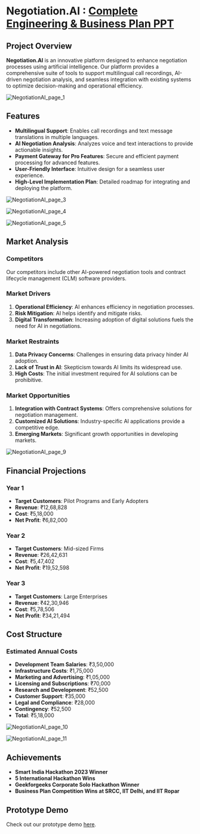 # Negotiation.AI : [Complete Engineering & Business Plan PPT](https://www.canva.com/design/DAF7tYEL_90/YNg07-H2zGtO_GmDO59-9Q/edit)

## Project Overview

**Negotiation.AI** is an innovative platform designed to enhance negotiation processes using artificial intelligence. Our platform provides a comprehensive suite of tools to support multilingual call recordings, AI-driven negotiation analysis, and seamless integration with existing systems to optimize decision-making and operational efficiency.

![NegotiationAI_page_1](https://github.com/sumionochi/Negotiation.AI/assets/89721628/7f8f1dc4-9706-4f01-ba72-b78bf6102ec8)

## Features

- **Multilingual Support**: Enables call recordings and text message translations in multiple languages.
- **AI Negotiation Analysis**: Analyzes voice and text interactions to provide actionable insights.
- **Payment Gateway for Pro Features**: Secure and efficient payment processing for advanced features.
- **User-Friendly Interface**: Intuitive design for a seamless user experience.
- **High-Level Implementation Plan**: Detailed roadmap for integrating and deploying the platform.

![NegotiationAI_page_3](https://github.com/sumionochi/Negotiation.AI/assets/89721628/9910727f-aedd-4c23-a0fb-7d8c329fb949)

![NegotiationAI_page_4](https://github.com/sumionochi/Negotiation.AI/assets/89721628/98f5ed5f-4759-44c6-a7f1-ab948a4b62b8)

![NegotiationAI_page_5](https://github.com/sumionochi/Negotiation.AI/assets/89721628/9b084539-eb83-4ef5-8dc4-fd4316678a2f)

## Market Analysis

### Competitors
Our competitors include other AI-powered negotiation tools and contract lifecycle management (CLM) software providers.

### Market Drivers
1. **Operational Efficiency**: AI enhances efficiency in negotiation processes.
2. **Risk Mitigation**: AI helps identify and mitigate risks.
3. **Digital Transformation**: Increasing adoption of digital solutions fuels the need for AI in negotiations.

### Market Restraints
1. **Data Privacy Concerns**: Challenges in ensuring data privacy hinder AI adoption.
2. **Lack of Trust in AI**: Skepticism towards AI limits its widespread use.
3. **High Costs**: The initial investment required for AI solutions can be prohibitive.

### Market Opportunities
1. **Integration with Contract Systems**: Offers comprehensive solutions for negotiation management.
2. **Customized AI Solutions**: Industry-specific AI applications provide a competitive edge.
3. **Emerging Markets**: Significant growth opportunities in developing markets.

![NegotiationAI_page_9](https://github.com/sumionochi/Negotiation.AI/assets/89721628/ec91540f-8a03-49d3-9586-70ceb2093e9c)

## Financial Projections

### Year 1
- **Target Customers**: Pilot Programs and Early Adopters
- **Revenue**: ₹12,68,828
- **Cost**: ₹5,18,000
- **Net Profit**: ₹6,82,000

### Year 2
- **Target Customers**: Mid-sized Firms
- **Revenue**: ₹26,42,631
- **Cost**: ₹5,47,402
- **Net Profit**: ₹19,52,598

### Year 3
- **Target Customers**: Large Enterprises
- **Revenue**: ₹42,30,946
- **Cost**: ₹5,78,506
- **Net Profit**: ₹34,21,494

## Cost Structure

### Estimated Annual Costs
- **Development Team Salaries**: ₹3,50,000
- **Infrastructure Costs**: ₹1,75,000
- **Marketing and Advertising**: ₹1,05,000
- **Licensing and Subscriptions**: ₹70,000
- **Research and Development**: ₹52,500
- **Customer Support**: ₹35,000
- **Legal and Compliance**: ₹28,000
- **Contingency**: ₹52,500
- **Total**: ₹5,18,000

![NegotiationAI_page_10](https://github.com/sumionochi/Negotiation.AI/assets/89721628/daf53597-2e6e-409f-8ea4-a86e9b7d5db8)

![NegotiationAI_page_11](https://github.com/sumionochi/Negotiation.AI/assets/89721628/9fa1af88-b50d-4781-833c-4d4f612b2179)

## Achievements

- **Smart India Hackathon 2023 Winner**
- **5 International Hackathon Wins**
- **Geekforgeeks Corporate Solo Hackathon Winner**
- **Business Plan Competition Wins at SRCC, IIT Delhi, and IIT Ropar**

## Prototype Demo

Check out our prototype demo [here](https://negotiation-ai.vercel.app/).
